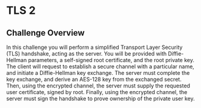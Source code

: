 # TLS 2

## Challenge Overview

In this challenge you will perform a simplified Transport Layer Security (TLS) handshake, acting as the server.
You will be provided with Diffie-Hellman parameters, a self-signed root certificate, and the root private key.
The client will request to establish a secure channel with a particular name, and initiate a Diffie-Hellman key exchange.
The server must complete the key exchange, and derive an AES-128 key from the exchanged secret.
Then, using the encrypted channel, the server must supply the requested user certificate, signed by root.
Finally, using the encrypted channel, the server must sign the handshake to prove ownership of the private user key.

